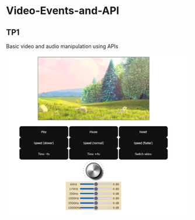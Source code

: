 # Video-Events-and-API
## TP1
Basic video and audio manipulation using APIs

![alt text](https://github.com/Codeharaki/Video-Events-and-API/blob/main/screenshot.jpg?raw=true)
